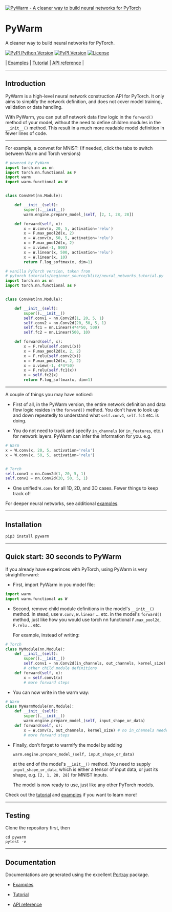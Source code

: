 
[![PyWarm - A cleaner way to build neural networks for PyTorch](https://github.com/blue-season/pywarm/raw/gh-pages/docs/pywarm-logo.png)](https://blue-season.github.io/pywarm/)

# PyWarm

A cleaner way to build neural networks for PyTorch.

[![PyPI Python Version](https://img.shields.io/pypi/pyversions/pywarm)](https://github.com/blue-season/pywarm)
[![PyPI Version](https://img.shields.io/pypi/v/pywarm)](https://pypi.org/project/pywarm/)
[![License](https://img.shields.io/github/license/blue-season/pywarm)](https://github.com/blue-season/pywarm/blob/master/LICENSE)

|  [Examples](https://blue-season.github.io/pywarm/docs/example/)  |  [Tutorial](https://blue-season.github.io/pywarm/docs/tutorial/)  |   [API reference](https://blue-season.github.io/pywarm/reference/warm/functional/)  |  

----

## Introduction

PyWarm is a high-level neural network construction API for PyTorch.
It only aims to simplify the network definition, and does not cover
model training, validation or data handling.

With PyWarm, you can put *all* network data flow logic in the `forward()` method of
your model, without the need to define children modules in the `__init__()` method.
This result in a much more readable model definition in fewer lines of code.

----

For example, a convnet for MNIST:
(If needed, click the tabs to switch between Warm and Torch versions)


``` Python tab="Warm" linenums="1"
# powered by PyWarm
import torch.nn as nn
import torch.nn.functional as F
import warm
import warm.functional as W


class ConvNet(nn.Module):

    def __init__(self):
        super().__init__()
        warm.engine.prepare_model_(self, [2, 1, 28, 28])

    def forward(self, x):
        x = W.conv(x, 20, 5, activation='relu')
        x = F.max_pool2d(x, 2)
        x = W.conv(x, 50, 5, activation='relu')
        x = F.max_pool2d(x, 2)
        x = x.view(-1, 800)
        x = W.linear(x, 500, activation='relu')
        x = W.linear(x, 10)
        return F.log_softmax(x, dim=1)
```

``` Python tab="Torch" linenums="1"
# vanilla PyTorch version, taken from
# pytorch tutorials/beginner_source/blitz/neural_networks_tutorial.py 
import torch.nn as nn
import torch.nn.functional as F


class ConvNet(nn.Module):

    def __init__(self):
        super().__init__()
        self.conv1 = nn.Conv2d(1, 20, 5, 1)
        self.conv2 = nn.Conv2d(20, 50, 5, 1)
        self.fc1 = nn.Linear(4*4*50, 500)
        self.fc2 = nn.Linear(500, 10)

    def forward(self, x):
        x = F.relu(self.conv1(x))
        x = F.max_pool2d(x, 2, 2)
        x = F.relu(self.conv2(x))
        x = F.max_pool2d(x, 2, 2)
        x = x.view(-1, 4*4*50)
        x = F.relu(self.fc1(x))
        x = self.fc2(x)
        return F.log_softmax(x, dim=1)
```

----

A couple of things you may have noticed:

-   First of all, in the PyWarm version, the entire network definition and
    data flow logic resides in the `forward()` method. You don't have to look
    up and down repeatedly to understand what `self.conv1`, `self.fc1` etc.
    is doing.

-   You do not need to track and specify `in_channels` (or `in_features`, etc.)
    for network layers. PyWarm can infer the information for you. e.g.

```Python
# Warm
x = W.conv(x, 20, 5, activation='relu')
x = W.conv(x, 50, 5, activation='relu')


# Torch
self.conv1 = nn.Conv2d(1, 20, 5, 1)
self.conv2 = nn.Conv2d(20, 50, 5, 1)
```

-   One unified `W.conv` for all 1D, 2D, and 3D cases. Fewer things to keep track of!

For deeper neural networks, see additional [examples](https://blue-season.github.io/pywarm/docs/example/).

----
## Installation

    pip3 install pywarm

----
## Quick start: 30 seconds to PyWarm

If you already have experinces with PyTorch, using PyWarm is very straightforward:

-   First, import PyWarm in you model file:
```Python
import warm
import warm.functional as W
```

-   Second, remove child module definitions in the model's `__init__()` method.
    In stead, use `W.conv`, `W.linear` ... etc. in the model's `forward()` method,
    just like how you would use torch nn functional `F.max_pool2d`, `F.relu` ... etc.

    For example, instead of writing:

```Python
# Torch
class MyModule(nn.Module):
    def __init__(self):
        super().__init__()
        self.conv1 = nn.Conv2d(in_channels, out_channels, kernel_size)
        # other child module definitions
    def forward(self, x):
        x = self.conv1(x)
        # more forward steps
```

-   You can now write in the warm way:

```Python
# Warm
class MyWarmModule(nn.Module):
    def __init__(self):
        super().__init__()
        warm.engine.prepare_model_(self, input_shape_or_data)
    def forward(self, x):
        x = W.conv(x, out_channels, kernel_size) # no in_channels needed
        # more forward steps
```

-   Finally, don't forget to warmify the model by adding
    
    `warm.engine.prepare_model_(self, input_shape_or_data)`

    at the end of the model's `__init__()` method. You need to supply
    `input_shape_or_data`, which is either a tensor of input data, 
    or just its shape, e.g. `[2, 1, 28, 28]` for MNIST inputs.
    
    The model is now ready to use, just like any other PyTorch models.

Check out the [tutorial](https://blue-season.github.io/pywarm/docs/tutorial/) 
and [examples](https://blue-season.github.io/pywarm/docs/example/) if you want to learn more!

----
## Testing

Clone the repository first, then

    cd pywarm
    pytest -v

----
## Documentation

Documentations are generated using the excellent [Portray](https://timothycrosley.github.io/portray/) package.

-   [Examples](https://blue-season.github.io/pywarm/docs/example/)

-   [Tutorial](https://blue-season.github.io/pywarm/docs/tutorial/) 

-   [API reference](https://blue-season.github.io/pywarm/reference/warm/functional/)

